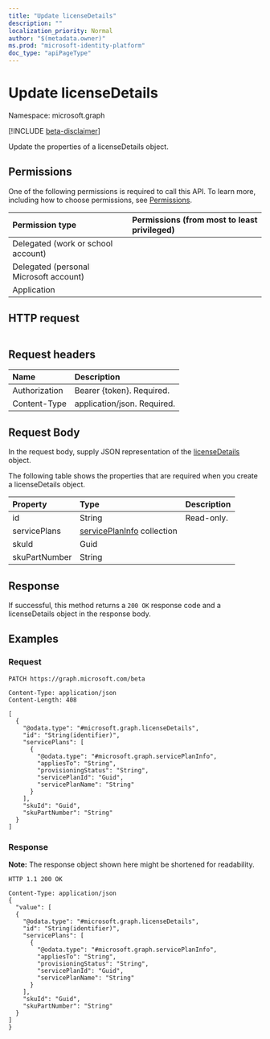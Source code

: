```yaml
---
title: "Update licenseDetails"
description: ""
localization_priority: Normal
author: "$(metadata.owner)"
ms.prod: "microsoft-identity-platform"
doc_type: "apiPageType"
---
```


# Update licenseDetails

Namespace: microsoft.graph

[!INCLUDE [beta-disclaimer](../../includes/beta-disclaimer.md)]

Update the properties of a licenseDetails object.

## Permissions

One of the following permissions is required to call this API. To learn more, including how to choose permissions, see [Permissions](/graph/permissions-reference).

| Permission type                        | Permissions (from most to least privileged) |
| :------------------------------------- | :------------------------------------------ |
| Delegated (work or school account)     |                                             |
| Delegated (personal Microsoft account) |                                             |
| Application                            |                                             |

## HTTP request

<!-- {
  "blockType": "ignored"
}
-->

```http

```

## Request headers

| Name          | Description                 |
| :------------ | :-------------------------- |
| Authorization | Bearer {token}. Required.   |
| Content-Type  | application/json. Required. |

## Request Body

In the request body, supply JSON representation of the [licenseDetails](../resources/-licensedetails.md) object.

<!-- Actions and Functions -->

<!-- CRUD Methods -->

The following table shows the properties that are required when you create a licenseDetails object.

| Property      | Type                                                          | Description |
| :------------ | :------------------------------------------------------------ | :---------- |
| id            | String                                                        | Read-only.  |
| servicePlans  | [servicePlanInfo](../resources/serviceplaninfo.md) collection |             |
| skuId         | Guid                                                          |             |
| skuPartNumber | String                                                        |             |

## Response

If successful, this method returns a `200 OK` response code and a licenseDetails object in the response body.

## Examples

### Request

<!-- {
  "blockType": "request",
  "name": "update_licensedetails"
}
-->

```http
PATCH https://graph.microsoft.com/beta

Content-Type: application/json
Content-Length: 408

[
  {
    "@odata.type": "#microsoft.graph.licenseDetails",
    "id": "String(identifier)",
    "servicePlans": [
      {
        "@odata.type": "#microsoft.graph.servicePlanInfo",
        "appliesTo": "String",
        "provisioningStatus": "String",
        "servicePlanId": "Guid",
        "servicePlanName": "String"
      }
    ],
    "skuId": "Guid",
    "skuPartNumber": "String"
  }
]

```

### Response

**Note:** The response object shown here might be shortened for readability.

<!-- {
  "blockType": "response",
  "truncated": true,
  "@odata.type": "$(this.ReturnTypeFullName)"
}
-->

```http
HTTP 1.1 200 OK

Content-Type: application/json
{
  "value": [
  {
    "@odata.type": "#microsoft.graph.licenseDetails",
    "id": "String(identifier)",
    "servicePlans": [
      {
        "@odata.type": "#microsoft.graph.servicePlanInfo",
        "appliesTo": "String",
        "provisioningStatus": "String",
        "servicePlanId": "Guid",
        "servicePlanName": "String"
      }
    ],
    "skuId": "Guid",
    "skuPartNumber": "String"
  }
]
}

```
